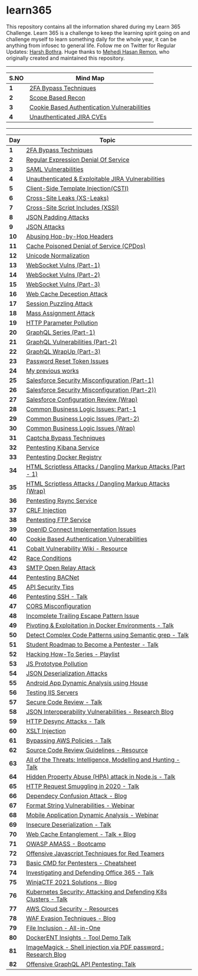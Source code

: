 # learn365

This repository contains all the information shared during my Learn 365 Challenge. Learn 365 is a challenge to keep the learning spirit going on and challenge myself to learn something daily for the whole year, it can be anything from infosec to general life. Follow me on Twitter for Regular Updates: [Harsh Bothra](https://twitter.com/harshbothra_). Huge thanks to [Mehedi Hasan Remon](https://twitter.com/remonsec), who originally created and maintained this repository. 
___
S.NO | Mind Map
--- | ---
**1** |  [2FA Bypass Techniques](https://www.mindmeister.com/1736437018/2fa-bypass-techniques?fullscreen=1)
**2** |  [Scope Based Recon](https://www.xmind.net/m/hKKexj/)
**3** |  [Cookie Based Authentication Vulnerabilities](http://www.xmind.net/m/2FwJ7D)
**4** |  [Unauthenticated JIRA CVEs](https://raw.githubusercontent.com/harsh-bothra/learn365/main/MindMaps/JIRA_CVEs.png)
___
Day | Topic
--- | ---
**1** |  [2FA Bypass Techniques](/days/day1.md)
**2** | [Regular Expression Denial Of Service](/days/day2.md)
**3** | [SAML Vulnerabilities](/days/day3.md)
**4** | [Unauthenticated & Exploitable JIRA Vulnerabilities ](/days/day4.md)
**5** | [Client-Side Template Injection(CSTI)](/days/day5.md)
**6** | [Cross-Site Leaks (XS-Leaks)](/days/day6.md)
**7** | [Cross-Site Script Includes (XSSI)](/days/day7.md)
**8** | [JSON Padding Attacks](/days/day8.md)
**9** | [JSON Attacks](/days/day9.md)
**10** | [Abusing Hop-by-Hop Headers](/days/day10.md)
**11** | [Cache Poisoned Denial of Service (CPDos)](/days/day11.md)
**12** | [Unicode Normalization](/days/day12.md)
**13** | [WebSocket Vulns (Part-1)](/days/day13.md)
**14** | [WebSocket Vulns (Part-2)](/days/day14.md)
**15** | [WebSocket Vulns (Part-3)](/days/day15.md)
**16** | [Web Cache Deception Attack](/days/day16.md)
**17** | [Session Puzzling Attack](/days/day17.md)
**18** | [Mass Assignment Attack](/days/day18.md)
**19** | [HTTP Parameter Pollution](/days/day19.md)
**20** | [GraphQL Series (Part-1)](/days/day20.md)
**21** | [GraphQL Vulnerabilities (Part-2)](/days/day21.md)
**22** | [GraphQL WrapUp (Part-3)](/days/day22.md)
**23** | [Password Reset Token Issues](/days/day23.md)
**24** | [My previous works](/days/day24.md)
**25** | [Salesforce Security Misconfiguration (Part-1)](/days/day25.md)
**26** | [Salesforce Security Misconfiguration (Part-2))](/days/day26.md)
**27** | [Salesforce Configuration Review (Wrap)](/days/day27.md)
**28** | [Common Business Logic Issues: Part-1](/days/day28.md)
**29** | [Common Business Logic Issues (Part-2)](/days/day29.md)
**30** | [Common Business Logic Issues (Wrap)](/days/day30.md)
**31** | [Captcha Bypass Techniques](/days/day31.md)
**32** | [Pentesting Kibana Service](/days/day32.md)
**33** | [Pentesting Docker Registry](/days/day33.md)
**34** | [HTML Scriptless Attacks / Dangling Markup Attacks (Part - 1)](/days/day34.md)
**35** | [HTML Scriptless Attacks / Dangling Markup Attacks (Wrap)](/days/day35.md)
**36** | [Pentesting Rsync Service](/days/day36.md)
**37** | [CRLF Injection](/days/day37.md)
**38** | [Pentesting FTP Service](/days/day38.md)
**39** | [OpenID Connect Implementation Issues](/days/day39.md)
**40** | [Cookie Based Authentication Vulnerabilities](/days/day40.md)
**41** | [Cobalt Vulnerability Wiki - Resource](/days/day41.md)
**42** | [Race Conditions](/days/day42.md)
**43** | [SMTP Open Relay Attack](/days/day43.md)
**44** | [Pentesting BACNet](/days/day44.md)
**45** | [API Security Tips](/days/day45.md)
**46** | [Pentesting SSH - Talk](/days/day46.md)
**47** | [CORS Misconfiguration](/days/day47.md)
**48** | [Incomplete Trailing Escape Pattern Issue](/days/day48.md)
**49** | [Pivoting & Exploitation in Docker Environments - Talk](/days/day49.md)
**50** | [Detect Complex Code Patterns using Semantic grep - Talk](/days/day50.md)
**51** | [Student Roadmap to Become a Pentester - Talk](/days/day51.md)
**52** | [Hacking How-To Series - Playlist](/days/day52.md)
**53** | [JS Prototype Pollution](/days/day53.md)
**54** | [JSON Deserialization Attacks](/days/day54.md)
**55** | [Android App Dynamic Analysis using House](/days/day55.md)
**56** | [Testing IIS Servers](/days/day56.md)
**57** | [Secure Code Review - Talk](/days/day57.md)
**58** | [JSON Interoperability Vulnerabilities - Research Blog](/days/day58.md)
**59** | [HTTP Desync Attacks - Talk](/days/day59.md)
**60** | [XSLT Injection](/days/day60.md)
**61** | [Bypassing AWS Policies - Talk](/days/day61.md)
**62** | [Source Code Review Guidelines - Resource](/days/day62.md)
**63** | [All of the Threats: Intelligence, Modelling and Hunting - Talk](/days/day63.md)
**64** | [Hidden Property Abuse (HPA) attack in Node.js - Talk](/days/day64.md)
**65** | [HTTP Request Smuggling in 2020 - Talk](/days/day65.md)
**66** | [Dependecy Confusion Attack - Blog](/days/day66.md)
**67** | [Format String Vulnerabilities - Webinar](/days/day67.md)
**68** | [Mobile Application Dynamic Analysis - Webinar](/days/day68.md)
**69** | [Insecure Deserialization - Talk](/days/day69.md)
**70** | [Web Cache Entanglement - Talk + Blog](/days/day70.md)
**71** | [OWASP AMASS - Bootcamp](/days/day71.md)
**72** | [Offensive Javascript Techniques for Red Teamers](/days/day72.md)
**73** | [Basic CMD for Pentesters - Cheatsheet](/days/day73.md)
**74** | [Investigating and Defending Office 365 - Talk](/days/day74.md)
**75** | [WinjaCTF 2021 Solutions - Blog](/days/day75.md)
**76** | [Kubernetes Security: Attacking and Defending K8s Clusters - Talk](/days/day76.md)
**77** | [AWS Cloud Security - Resources](/days/day77.md)
**78** | [WAF Evasion Techniques - Blog](/days/day78.md)
**79** | [File Inclusion - All-in-One](/days/day79.md)
**80** | [DockerENT Insights - Tool Demo Talk](/days/day80.md)
**81** | [ImageMagick - Shell injection via PDF password : Research Blog](/days/day81.md)
**82** | [Offensive GraphQL API Pentesting: Talk](/days/day82.md)


